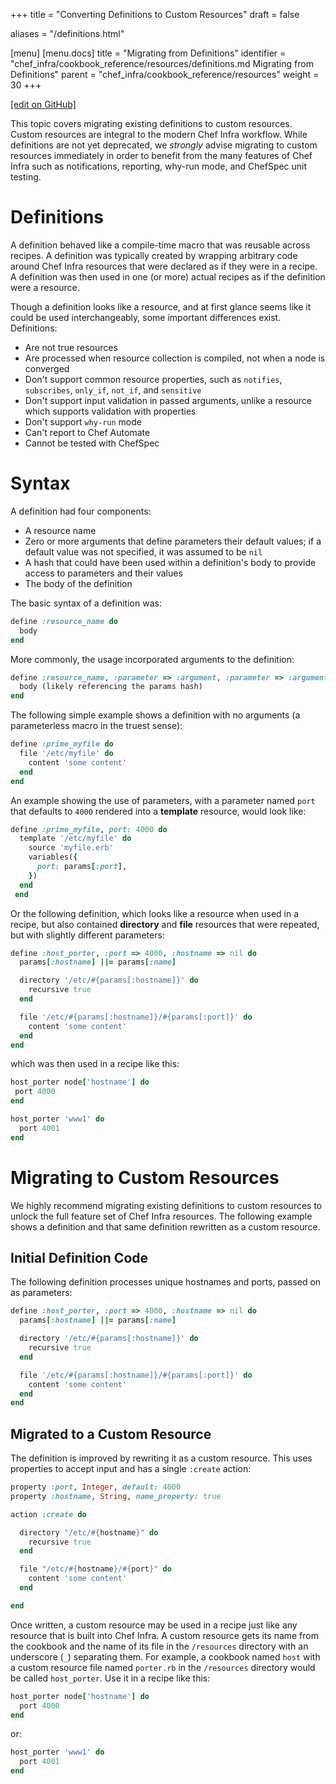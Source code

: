 +++
title = "Converting Definitions to Custom Resources"
draft = false

aliases = "/definitions.html"

[menu]
  [menu.docs]
    title = "Migrating from Definitions"
    identifier = "chef_infra/cookbook_reference/resources/definitions.md Migrating from Definitions"
    parent = "chef_infra/cookbook_reference/resources"
    weight = 30
+++    

[\[edit on GitHub\]](https://github.com/chef/chef-web-docs/blob/master/content/definitions.md)

This topic covers migrating existing definitions to custom resources.
Custom resources are integral to the modern Chef Infra workflow. While
definitions are not yet deprecated, we *strongly* advise migrating to
custom resources immediately in order to benefit from the many features
of Chef Infra such as notifications, reporting, why-run mode, and
ChefSpec unit testing.

Definitions
===========

A definition behaved like a compile-time macro that was reusable across
recipes. A definition was typically created by wrapping arbitrary code
around Chef Infra resources that were declared as if they were in a
recipe. A definition was then used in one (or more) actual recipes as if
the definition were a resource.

Though a definition looks like a resource, and at first glance seems
like it could be used interchangeably, some important differences exist.
Definitions:

-   Are not true resources
-   Are processed when resource collection is compiled, not when a node
    is converged
-   Don't support common resource properties, such as `notifies`,
    `subscribes`, `only_if`, `not_if`, and `sensitive`
-   Don't support input validation in passed arguments, unlike a
    resource which supports validation with properties
-   Don't support `why-run` mode
-   Can't report to Chef Automate
-   Cannot be tested with ChefSpec

Syntax
======

A definition had four components:

-   A resource name
-   Zero or more arguments that define parameters their default values;
    if a default value was not specified, it was assumed to be `nil`
-   A hash that could have been used within a definition's body to
    provide access to parameters and their values
-   The body of the definition

The basic syntax of a definition was:

``` ruby
define :resource_name do
  body
end
```

More commonly, the usage incorporated arguments to the definition:

``` ruby
define :resource_name, :parameter => :argument, :parameter => :argument do
  body (likely referencing the params hash)
end
```

The following simple example shows a definition with no arguments (a
parameterless macro in the truest sense):

``` ruby
define :prime_myfile do
  file '/etc/myfile' do
    content 'some content'
  end
end
```

An example showing the use of parameters, with a parameter named `port`
that defaults to `4000` rendered into a **template** resource, would
look like:

``` ruby
define :prime_myfile, port: 4000 do
  template '/etc/myfile' do
    source 'myfile.erb'
    variables({
      port: params[:port],
    })
  end
 end
```

Or the following definition, which looks like a resource when used in a
recipe, but also contained **directory** and **file** resources that
were repeated, but with slightly different parameters:

``` ruby
define :host_porter, :port => 4000, :hostname => nil do
  params[:hostname] ||= params[:name]

  directory '/etc/#{params[:hostname]}' do
    recursive true
  end

  file '/etc/#{params[:hostname]}/#{params[:port]}' do
    content 'some content'
  end
end
```

which was then used in a recipe like this:

``` ruby
host_porter node['hostname'] do
 port 4000
end

host_porter 'www1' do
  port 4001
end
```

Migrating to Custom Resources
=============================

We highly recommend migrating existing definitions to custom resources
to unlock the full feature set of Chef Infra resources. The following
example shows a definition and that same definition rewritten as a
custom resource.

Initial Definition Code
-----------------------

The following definition processes unique hostnames and ports, passed on
as parameters:

``` ruby
define :host_porter, :port => 4000, :hostname => nil do
  params[:hostname] ||= params[:name]

  directory '/etc/#{params[:hostname]}' do
    recursive true
  end

  file '/etc/#{params[:hostname]}/#{params[:port]}' do
    content 'some content'
  end
end
```

Migrated to a Custom Resource
-----------------------------

The definition is improved by rewriting it as a custom resource. This
uses properties to accept input and has a single `:create` action:

``` ruby
property :port, Integer, default: 4000
property :hostname, String, name_property: true

action :create do

  directory "/etc/#{hostname}" do
    recursive true
  end

  file "/etc/#{hostname}/#{port}" do
    content 'some content'
  end

end
```

Once written, a custom resource may be used in a recipe just like any
resource that is built into Chef Infra. A custom resource gets its name
from the cookbook and the name of its file in the `/resources` directory
with an underscore (`_`) separating them. For example, a cookbook named
`host` with a custom resource file named `porter.rb` in the `/resources`
directory would be called `host_porter`. Use it in a recipe like this:

``` ruby
host_porter node['hostname'] do
  port 4000
end
```

or:

``` ruby
host_porter 'www1' do
  port 4001
end
```
